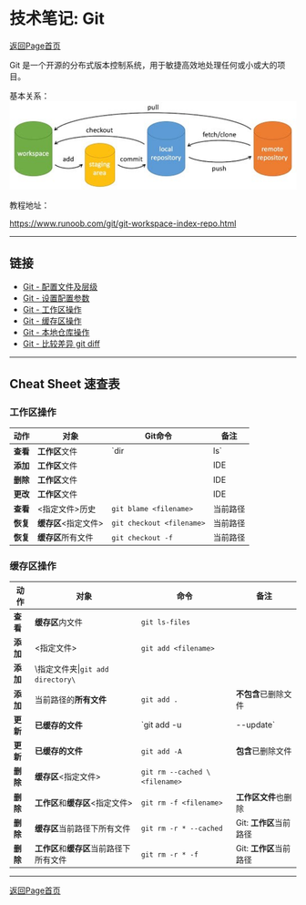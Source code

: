 # 技术笔记: Git

[返回Page首页](../index.md)

Git 是一个开源的分布式版本控制系统，用于敏捷高效地处理任何或小或大的项目。

基本关系：
![图片1](./pics/general.jpg)


教程地址：  

https://www.runoob.com/git/git-workspace-index-repo.html

***

## 链接
- [Git - 配置文件及层级](./app/git_config_file.md#用户级别global(优先级次之) )
- [Git - 设置配置参数](./app/git_config.md)
- [Git - 工作区操作](./app/git_workspace.md)
- [Git - 缓存区操作](./app/git_stage.md)
- [Git - 本地仓库操作](./app/git_local_repo.md)
- [Git - 比较差异 git diff](./app/git_diff.md)

*** 

## Cheat Sheet 速查表

### **工作区操作**

|动作|对象|Git命令|备注|
|---|---|---|---|
|**查看**|**工作区**文件|`dir | ls`|当前路径|
|**添加**|**工作区**文件||IDE|
|**删除**|**工作区**文件||IDE|
|**更改**|**工作区**文件||IDE|
|**查看**|<指定文件>历史|`git blame <filename>`|当前路径|
|**恢复**|**缓存区**<指定文件>|`git checkout <filename>`|当前路径|
|**恢复**|**缓存区**所有文件|`git checkout -f`|当前路径|

### **缓存区操作**

|动作|对象|命令|备注|
|---|---|---|---|
|**查看**|**缓存区**内文件|`git ls-files `||
|**添加**|<指定文件>|`git add <filename>`||
|**添加**|\\指定文件夹\\|`git add directory\`||
|**添加**|当前路径的**所有文件**|`git add .`|**不包含**已删除文件|
|**更新**|**已缓存的文件**|`git add -u|--update`|**不包含**新文件|
|**更新**|**已缓存的文件**|`git add -A`|**包含**已删除文件|
|**删除**|**缓存区**<指定文件>|`git rm --cached \<filename>`||
|**删除**|**工作区**和**缓存区**<指定文件>|`git rm -f <filename>`|**工作区文件**也删除|
|**删除**|**缓存区**当前路径下所有文件|`git rm -r * --cached`|Git: **工作区**当前路径|
|**删除**|**工作区**和**缓存区**当前路径下所有文件|`git rm -r * -f`|Git: **工作区**当前路径|

***

[返回Page首页](../index.md)
